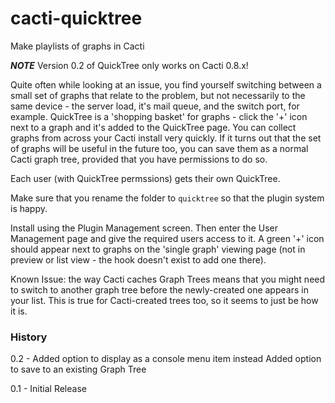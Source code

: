 # cacti-quicktree
Make playlists of graphs in Cacti

***NOTE*** Version 0.2 of QuickTree only works on Cacti 0.8.x!

Quite often while looking at an issue, you find yourself switching between a small set of graphs that relate to the problem, but not necessarily to the same device - the server load, it's mail queue, and the switch port, for example. QuickTree is a 'shopping basket' for graphs - click the '+' icon next to a graph and it's added to the QuickTree page. You can collect graphs from across your Cacti install very quickly. If it turns out that the set of graphs will be useful in the future too, you can save them as a normal Cacti graph tree, provided that you have permissions to do so.

Each user (with QuickTree permssions) gets their own QuickTree.

Make sure that you rename the folder to `quicktree` so that the plugin system is happy.

Install using the Plugin Management screen. Then enter the User Management page and give the required users access to it. A green '+' icon should appear next to graphs on the 'single graph' viewing page (not in preview or list view - the hook doesn't exist to add one there).

Known Issue: the way Cacti caches Graph Trees means that you might need to switch to another graph tree before the newly-created one appears in your list. This is true for Cacti-created trees too, so it seems to just be how it is.

### History

0.2 - Added option to display as a console menu item instead
      Added option to save to an existing Graph Tree

0.1 - Initial Release